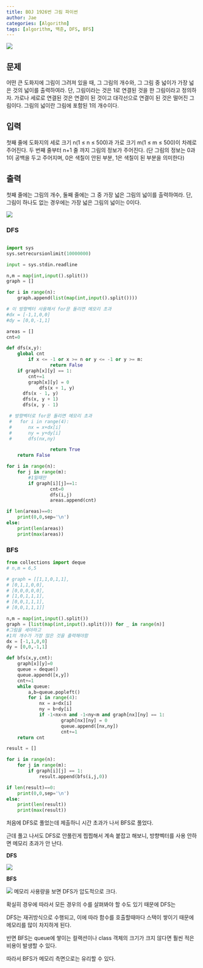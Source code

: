 ```yaml
---
title: BOJ 1926번 그림 파이썬
author: Jae
categories: [Algorithm]
tags: [algorithm, 백준, DFS, BFS]
---
```


![](https://images.velog.io/images/a87380/post/c842f3a6-4b1e-441f-b3b8-d4949ebed842/image.png)

## 문제

어떤 큰 도화지에 그림이 그려져 있을 때, 그 그림의 개수와, 그 그림 중 넓이가 가장 넓은 것의 넓이를 출력하여라. 단, 그림이라는 것은 1로 연결된 것을 한 그림이라고 정의하자. 가로나 세로로 연결된 것은 연결이 된 것이고 대각선으로 연결이 된 것은 떨어진 그림이다. 그림의 넓이란 그림에 포함된 1의 개수이다.

## 입력

첫째 줄에 도화지의 세로 크기 n(1 ≤ n ≤ 500)과 가로 크기 m(1 ≤ m ≤ 500)이 차례로 주어진다. 두 번째 줄부터 n+1 줄 까지 그림의 정보가 주어진다. (단 그림의 정보는 0과 1이 공백을 두고 주어지며, 0은 색칠이 안된 부분, 1은 색칠이 된 부분을 의미한다)

## 출력

첫째 줄에는 그림의 개수, 둘째 줄에는 그 중 가장 넓은 그림의 넓이를 출력하여라. 단, 그림이 하나도 없는 경우에는 가장 넓은 그림의 넓이는 0이다.

![](https://images.velog.io/images/a87380/post/9f8a8439-fb08-4a0b-a837-d5081190fd46/image.png)

### DFS

```python

import sys
sys.setrecursionlimit(10000000)

input = sys.stdin.readline

n,m = map(int,input().split())
graph = []

for i in range(n):
    graph.append(list(map(int,input().split())))

# 이 방향벡터 사용해서 for문 돌리면 메모리 초과
#dx = [-1,1,0,0]
#dy = [0,0,-1,1]

areas = []
cnt=0

def dfs(x,y):
    global cnt
		if x <= -1 or x >= n or y <= -1 or y >= m:
		        return False
    if graph[x][y] == 1:
	    cnt+=1
	    graph[x][y] = 0
			dfs(x + 1, y)
      dfs(x - 1, y)
      dfs(x, y + 1)
      dfs(x, y - 1)

 # 방향벡터로 for문 돌리면 메모리 초과
 #   for i in range(4):
 #      nx = x+dx[i]
 #      ny = y+dy[i]
 #      dfs(nx,ny)

				return True
    return False

for i in range(n):
    for j in range(m):
        #1일때만
        if graph[i][j]==1:
                cnt=0
                dfs(i,j)
                areas.append(cnt)

if len(areas)==0:
    print(0,0,sep='\n')
else:
    print(len(areas))
    print(max(areas))
```

### BFS

```python
from collections import deque
# n,m = 6,5

# graph = [[1,1,0,1,1],
# [0,1,1,0,0],
# [0,0,0,0,0],
# [1,0,1,1,1],
# [0,0,1,1,1],
# [0,0,1,1,1]]

n,m = map(int,input().split())
graph = [list(map(int,input().split())) for _ in range(n)]
#그림을 세야하고
#1의 개수가 가장 많은 것을 출력해야함
dx = [-1,1,0,0]
dy = [0,0,-1,1]

def bfs(x,y,cnt):
    graph[x][y]=0
    queue = deque()
    queue.append([x,y])
    cnt+=1
    while queue:
        a,b=queue.popleft()
        for i in range(4):
            nx = a+dx[i]
            ny = b+dy[i]
            if -1<nx<n and -1<ny<m and graph[nx][ny] == 1:
                    graph[nx][ny] = 0
                    queue.append([nx,ny])
                    cnt+=1
    return cnt

result = []

for i in range(n):
    for j in range(m):
        if graph[i][j] == 1:
            result.append(bfs(i,j,0))

if len(result)==0:
    print(0,0,sep='\n')
else:
    print(len(result))
    print(max(result))
```

처음에 DFS로 풀었는데 제출하니 시간 초과가 나서 BFS로 풀었다.

근데 풀고 나서도 DFS로 안풀린게 찝찝해서 계속 붙잡고 해보니, 방향벡터를 사용 안하면 메모리 초과가 안 난다.

**DFS**

![](https://images.velog.io/images/a87380/post/4cc1770d-6e6c-48cf-baae-b789b1af9cd2/image.png)

**BFS**

![](https://images.velog.io/images/a87380/post/4b5ebee7-0cc0-4d85-98c0-cb4ae5a23412/image.png)
메모리 사용량을 보면 DFS가 압도적으로 크다.

확실히 경우에 따라서 모든 경우의 수를 살펴봐야 할 수도 있기 때문에 DFS는

DFS는 재귀방식으로 수행되고, 이에 따라 함수를 호출할때마다 스택이 쌓이기 때문에 메모리를 많이 차지하게 된다.

반면 BFS는 queue에 쌓이는 컬랙션이나 class 객체의 크기가 크지 않다면 훨씬 적은 비용이 발생할 수 있다.

따라서 BFS가 메모리 측면으로는 유리할 수 있다.
